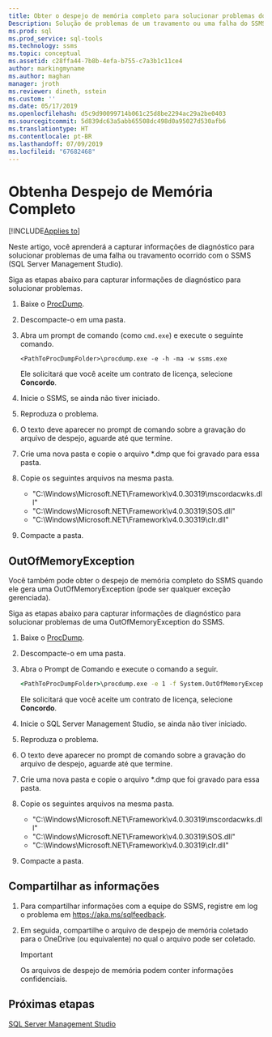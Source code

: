 ```yaml
---
title: Obter o despejo de memória completo para solucionar problemas do SSMS (SQL Server Management Studio)
Description: Solução de problemas de um travamento ou uma falha do SSMS ao coletar um despejo de memória completo
ms.prod: sql
ms.prod_service: sql-tools
ms.technology: ssms
ms.topic: conceptual
ms.assetid: c28ffa44-7b8b-4efa-b755-c7a3b1c11ce4
author: markingmyname
ms.author: maghan
manager: jroth
ms.reviewer: dineth, sstein
ms.custom: ''
ms.date: 05/17/2019
ms.openlocfilehash: d5c9d90099714b061c25d8be2294ac29a2be0403
ms.sourcegitcommit: 5d839dc63a5abb65508dc498d0a95027d530afb6
ms.translationtype: HT
ms.contentlocale: pt-BR
ms.lasthandoff: 07/09/2019
ms.locfileid: "67682468"
---
```

# <a name="get-full-memory-dump"></a>Obtenha Despejo de Memória Completo

[!INCLUDE[Applies to](../../includes/appliesto-ss-asdb-asdw-xxx-md.md)]

Neste artigo, você aprenderá a capturar informações de diagnóstico para solucionar problemas de uma falha ou travamento ocorrido com o SSMS (SQL Server Management Studio).

Siga as etapas abaixo para capturar informações de diagnóstico para solucionar problemas.

1. Baixe o [ProcDump](https://technet.microsoft.com/sysinternals/dd996900.aspx).

2. Descompacte-o em uma pasta.

3. Abra um prompt de comando (como `cmd.exe`) e execute o seguinte comando.

    ```
    <PathToProcDumpFolder>\procdump.exe -e -h -ma -w ssms.exe
    ```

    Ele solicitará que você aceite um contrato de licença, selecione **Concordo**.

4. Inicie o SSMS, se ainda não tiver iniciado.

5. Reproduza o problema.

6. O texto deve aparecer no prompt de comando sobre a gravação do arquivo de despejo, aguarde até que termine.

7. Crie uma nova pasta e copie o arquivo *.dmp que foi gravado para essa pasta.

8. Copie os seguintes arquivos na mesma pasta.

    * "C:\Windows\Microsoft.NET\Framework\v4.0.30319\mscordacwks.dll"
    * "C:\Windows\Microsoft.NET\Framework\v4.0.30319\SOS.dll"
    * "C:\Windows\Microsoft.NET\Framework\v4.0.30319\clr.dll"

9. Compacte a pasta.

## <a name="outofmemoryexception"></a>OutOfMemoryException

Você também pode obter o despejo de memória completo do SSMS quando ele gera uma OutOfMemoryException (pode ser qualquer exceção gerenciada).

Siga as etapas abaixo para capturar informações de diagnóstico para solucionar problemas de uma OutOfMemoryException do SSMS.

1. Baixe o [ProcDump](https://technet.microsoft.com/sysinternals/dd996900.aspx).

2. Descompacte-o em uma pasta.

3. Abra o Prompt de Comando e execute o comando a seguir.

    ```cmd
    <PathToProcDumpFolder>\procdump.exe -e 1 -f System.OutOfMemoryException -ma -w ssms.exe
    ```

    Ele solicitará que você aceite um contrato de licença, selecione **Concordo**.

4. Inicie o SQL Server Management Studio, se ainda não tiver iniciado.

5. Reproduza o problema.

6. O texto deve aparecer no prompt de comando sobre a gravação do arquivo de despejo, aguarde até que termine.

7. Crie uma nova pasta e copie o arquivo *.dmp que foi gravado para essa pasta.

8. Copie os seguintes arquivos na mesma pasta.

    * "C:\Windows\Microsoft.NET\Framework\v4.0.30319\mscordacwks.dll"
    * "C:\Windows\Microsoft.NET\Framework\v4.0.30319\SOS.dll"
    * "C:\Windows\Microsoft.NET\Framework\v4.0.30319\clr.dll"

9. Compacte a pasta.

## <a name="share-the-information"></a>Compartilhar as informações

1. Para compartilhar informações com a equipe do SSMS, registre em log o problema em https://aka.ms/sqlfeedback.

2. Em seguida, compartilhe o arquivo de despejo de memória coletado para o OneDrive (ou equivalente) no qual o arquivo pode ser coletado.

    > [!Important]
    > Os arquivos de despejo de memória podem conter informações confidenciais.

## <a name="next-steps"></a>Próximas etapas

[SQL Server Management Studio](../sql-server-management-studio-ssms.md)